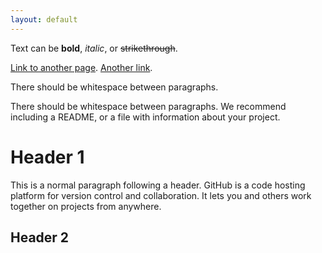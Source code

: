 ```yaml
---
layout: default
---
```


Text can be **bold**, _italic_, or ~~strikethrough~~.

[Link to another page](/_site/testpage.html).
[Another link](./_posts/2023-06-06-TESTPOST.md).

There should be whitespace between paragraphs.

There should be whitespace between paragraphs. We recommend including a README, or a file with information about your project.

# Header 1

This is a normal paragraph following a header. GitHub is a code hosting platform for version control and collaboration. It lets you and others work together on projects from anywhere.

## Header 2
